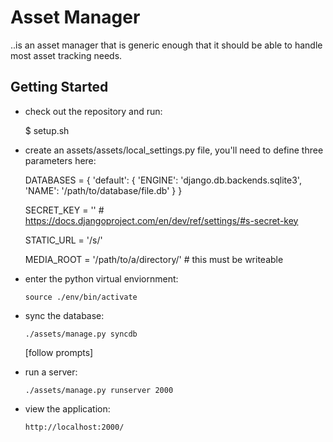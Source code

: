 Asset Manager
=============

..is an asset manager that is generic enough that it should be able to handle most asset tracking needs.





Getting Started
---------------

*    check out the repository and run:

        $ setup.sh

*    create an assets/assets/local_settings.py file, you'll need to define three parameters here:

        DATABASES = {
            'default': {
                'ENGINE': 'django.db.backends.sqlite3',
                'NAME': '/path/to/database/file.db'
            }
        }

        SECRET_KEY = ''  # https://docs.djangoproject.com/en/dev/ref/settings/#s-secret-key

        STATIC_URL = '/s/'

        MEDIA_ROOT = '/path/to/a/directory/'  # this must be writeable


*   enter the python virtual enviornment:

        source ./env/bin/activate


*   sync the database:
        
        ./assets/manage.py syncdb

    [follow prompts]


*   run a server:

        ./assets/manage.py runserver 2000  


*   view the application:

        http://localhost:2000/